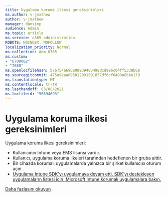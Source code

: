 ```yaml
---
title: Uygulama koruma ilkesi gereksinimleri
ms.author: v-jmathew
author: v-jmathew
manager: dansimp
audience: Admin
ms.topic: article
ms.service: o365-administration
ROBOTS: NOINDEX, NOFOLLOW
localization_priority: Normal
ms.collection: Adm_O365
ms.custom:
- "6700002"
- "7680"
ms.openlocfilehash: b76754a696608939403498dcd996c04ff5338b68
ms.sourcegitcommit: 475a9eaa095812091991857df6cf6490a8bbe179
ms.translationtype: MT
ms.contentlocale: tr-TR
ms.lasthandoff: 03/08/2021
ms.locfileid: "50694693"
---
```

# <a name="application-protection-policy-requirements"></a>Uygulama koruma ilkesi gereksinimleri

Uygulama koruma ilkesi gereksinimleri:

- Kullanıcının Intune veya EMS lisansı vardır.
- Kullanıcı, uygulama koruma ilkeleri tarafından hedeflenen bir gruba aittir.
- Bir cihazda korumalı uygulamalarda yalnızca bir şirket kullanıcısı oturum açın.
- [Uygulama Intune SDK'yı uygulamaya devam etti. SDK'yı destekleyen uygulamaların listesi için, Microsoft Intune korumalı uygulamalara bakın.](https://docs.microsoft.com/mem/intune/apps/apps-supported-intune-apps)

[Daha fazlasını okuyun](https://docs.microsoft.com/mem/intune/apps/app-protection-policy)

